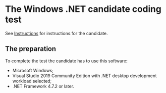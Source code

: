 # The Windows .NET candidate coding test

See [Instructions](Instructions.md) for instructions for the candidate.

## The preparation

To complete the test the candidate has to use this software:
- Microsoft Windows;
- Visual Studio 2019 Community Edition with .NET desktop development workload selected;
- .NET Framework 4.7.2 or later.
